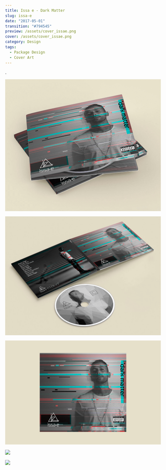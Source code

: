 ```yaml
---
title: Issa e - Dark Matter
slug: issa-e
date: "2017-05-01"
transition: "#794545"
preview: /assets/cover_issae.png
cover: /assets/cover_issae.png
category: Design
tags:
  - Package Design
  - Cover Art
---
```


.

![](/assets/issae_01.png)

![](/assets/issae_02.png)

![](/assets/issae_03.png)

![](/assets/issae_04.png)

![](/assets/issae_05.png)
